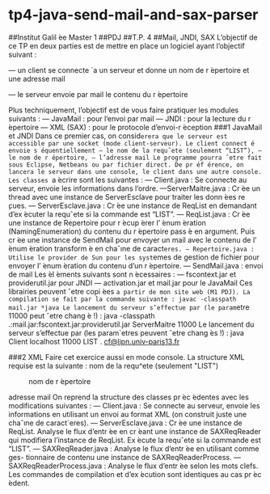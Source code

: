 # tp4-java-send-mail-and-sax-parser
##Institut Galil ́ee Master 1
##PDJ
##T.P. 4
##Mail, JNDI, SAX
L’objectif de ce TP en deux parties est de mettre en place un logiciel ayant l’objectif suivant :

— un client se connecte `a un serveur et donne un nom de r ́epertoire et une adresse mail

— le serveur envoie par mail le contenu du r ́epertoire

Plus techniquement, l’objectif est de vous faire pratiquer les modules suivants :
— JavaMail : pour l’envoi par mail
— JNDI : pour la lecture du r ́epertoire
— XML (SAX) : pour le protocole d’envoi-r ́eception
###1 JavaMail et JNDI
Dans ce premier cas, on consid`erera que le serveur est accessible par une socket (mode client-serveur). Le client connect ́e envoie s ́equentiellement
— le nom de la requˆete (seulement “LIST”),
— le nom de r ́epertoire,
— l’adresse mail
Le programme pourra ˆetre fait sous Eclipse, Netbeans ou par fichier direct.
De pr ́ef ́erence, on lancera le serveur dans une console, le client dans une autre console. Les classes `a  ́ecrire sont les suivantes :
— Client.java : Se connecte au serveur, envoie les informations dans l’ordre.
—ServerMaitre.java : Cr ́ee un thread avec une instance de ServerEsclave pour traiter les donn ́ees re ̧cues.
— ServerEsclave.java : Cr ́ee une instance de ReqList en demandant d’ex ́ecuter la requˆete si la commande est “LIST”.
— ReqList.java : Cr ́ee une instance de Repertoire pour r ́ecup ́erer l’ ́enum ́eration (NamingEnumeration) du contenu du r ́epertoire pass ́e en argument. Puis cr ́ee une instance de SendMail pour envoyer un mail avec le contenu de l’ ́enum ́eration transform ́e en chaˆıne de caract`eres.
— Repertoire.java : Utilise le provider de Sun pour les syst`emes de gestion de fichier pour envoyer l’ ́enum ́eration du contenu d’un r ́epertoire.
— SendMail.java : envoi de mail Les  ́el ́ements suivants sont n ́ecessaires :
— fscontext.jar et providerutil.jar pour JNDI
— activation.jar et mail.jar pour le JavaMail
Ces librairies peuvent ˆetre copi ́ees `a partir de mon site web (M1 PDJ).
La compilation se fait par la commande suivante :
javac -classpath mail.jar *java
Le lancement du serveur s’effectue par (le param`etre 11000 peut ˆetre chang ́e !) :
java -classpath .:mail.jar:fscontext.jar:providerutil.jar ServerMaitre 11000 Le lancement du serveur s’effectue par (les param`etres peuvent ˆetre chang ́es !) :
java Client localhost 11000 LIST . cf@lipn.univ-paris13.fr


###2 XML
Faire cet exercice aussi en mode console. La structure XML requise est la suivante :
<Request>
<ReqName>nom de la requ^ete (seulement "LIST")</ReqName> <Dir>nom de r ́epertoire</Dir>
<MailAddress>adresse mail</MailAddress>
</Request>
On reprend la structure des classes pr ́ec ́edentes avec les modifications suivantes : — Client.java : Se connecte au serveur, envoie les informations en utilisant
un envoi au format XML (on construit juste une chaˆıne de caract`eres). — ServerEsclave.java : Cr ́ee une instance de ReqList. Analyse le flux d’entr ́ee en cr ́eant une instance de SAXReqReader qui modifiera l’instance
de ReqList. Ex ́ecute la requˆete si la commande est “LIST”.
— SAXReqReader.java : Analyse le flux d’entr ́ee en utilisant comme ges-
tionnaire de contenu une instance de SAXReqReaderProcess.
— SAXReqReaderProcess.java : Analyse le flux d’entr ́ee selon les mots
clefs.
Les commandes de compilation et d’ex ́ecution sont identiques au cas pr ́ec ́edent.
